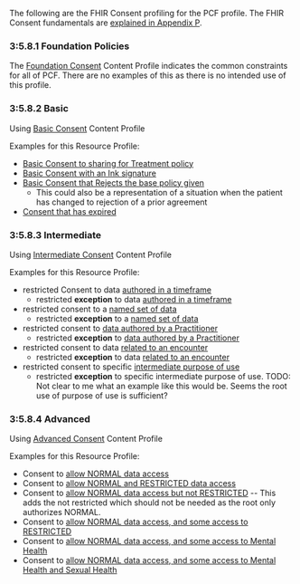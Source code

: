 The following are the FHIR Consent profiling for the PCF profile. The FHIR Consent fundamentals are [explained in Appendix P](ch-P.html#FHIR-Explainer).

### 3:5.8.1 Foundation Policies

The [Foundation Consent](StructureDefinition-IHE.PCF.consentBasic.html) Content Profile indicates the common constraints for all of PCF. There are no examples of this as there is no intended use of this profile.

<a name="basic"> </a>

### 3:5.8.2 Basic

Using [Basic Consent](StructureDefinition-IHE.PCF.consentBasic.html) Content Profile

Examples for this Resource Profile:

- [Basic Consent to sharing for Treatment policy](Consent-ex-consent-basic-treat.html)
- [Basic Consent with an Ink signature](Consent-ex-consent-basic-ink.html)
- [Basic Consent that Rejects the base policy given](Consent-ex-consent-basic-reject.html)
  - This could also be a representation of a situation when the patient has changed to rejection of a prior agreement
- [Consent that has expired](Consent-ex-consent-expired-treat.html)

<a name="intermediate"> </a>

### 3:5.8.3 Intermediate

Using [Intermediate Consent](StructureDefinition-IHE.PCF.consentIntermediate.html) Content Profile

Examples for this Resource Profile:

- restricted Consent to data [authored in a timeframe](Consent-ex-consent-intermediate-timeframe.html)
  - restricted **exception** to data [authored in a timeframe](Consent-ex-consent-intermediate-not-timeframe.html)
- restricted consent to a [named set of data](Consent-ex-consent-intermediate-data.html)
  - restricted **exception** to a [named set of data](Consent-ex-consent-intermediate-not-data.html)
- restricted consent to [data authored by a Practitioner](Consent-ex-consent-intermediate-authoredby.html)
  - restricted **exception** to [data authored by a Practitioner](Consent-ex-consent-intermediate-not-authoredby.html)
- restricted consent to data [related to an encounter](Consent-ex-consent-intermediate-encounter.html)
  - restricted **exception** to data [related to an encounter](Consent-ex-consent-intermediate-not-encounter.html)
- restricted consent to specific [intermediate purpose of use](Consent-ex-consent-intermediate-purpose.html)
  - restricted **exception** to specific intermediate purpose of use. TODO: Not clear to me what an example like this would be. Seems the root use of purpose of use is sufficient?

<a name="advanced"> </a>

### 3:5.8.4 Advanced

Using [Advanced Consent](StructureDefinition-IHE.PCF.consentAdvanced.html) Content Profile

Examples for this Resource Profile:

- Consent to [allow NORMAL data access](Consent-ex-consent-advanced-normal.html)
- Consent to [allow NORMAL and RESTRICTED data access](Consent-ex-consent-advanced-normal-restricted.html)
- Consent to [allow NORMAL data access but not RESTRICTED](Consent-ex-consent-advanced-normal-not-restricted.html) -- This adds the not restricted which should not be needed as the root only authorizes NORMAL.
- Consent to [allow NORMAL data access, and some access to RESTRICTED](Consent-ex-consent-advanced-normal-focused-restricted.html)
- Consent to [allow NORMAL data access, and some access to Mental Health](Consent-ex-consent-advanced-normal-focused-psy.html)
- Consent to [allow NORMAL data access, and some access to Mental Health and Sexual Health](Consent-ex-consent-advanced-normal-focused-psy-or-sex.html)
